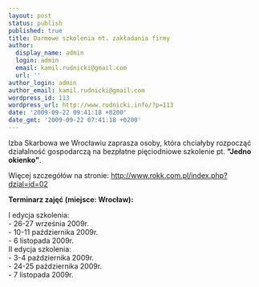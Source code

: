 ```yaml
---
layout: post
status: publish
published: true
title: Darmowe szkolenia nt. zakładania firmy
author:
  display_name: admin
  login: admin
  email: kamil.rudnicki@gmail.com
  url: ''
author_login: admin
author_email: kamil.rudnicki@gmail.com
wordpress_id: 113
wordpress_url: http://www.rudnicki.info/?p=113
date: '2009-09-22 09:41:18 +0200'
date_gmt: '2009-09-22 07:41:18 +0200'
---
```

<p>Izba Skarbowa we Wrocławiu zaprasza osoby, która chciałyby rozpocząć działalność gospodarczą na bezpłatne pięciodniowe szkolenie pt. <strong>"Jedno okienko"</strong>.</p>
<p>Więcej szczegółów na stronie: <a href="http://www.rokk.com.pl/index.php?dzial=id=02">http://www.rokk.com.pl/index.php?dzial=id=02</a></p>
<p><strong>Terminarz zajęć (miejsce: Wrocław):</strong></p>
<p>I edycja szkolenia:<br />
- 26-27 września 2009r.<br />
- 10-11 października 2009r.<br />
- 6 listopada 2009r.<br />
II edycja szkolenia:<br />
- 3-4 października 2009r.<br />
- 24-25 października 2009r.<br />
- 7 listopada 2009r.</p>
